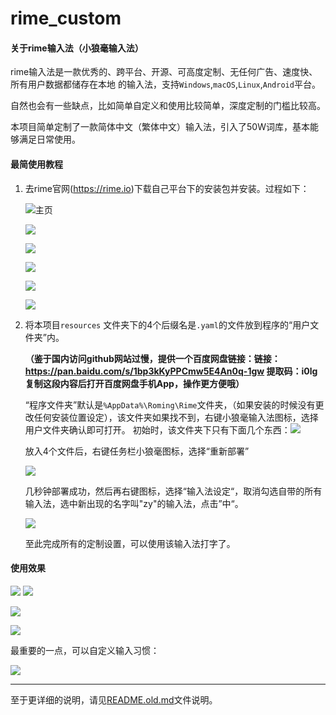 # rime_custom

#### 关于rime输入法（小狼毫输入法）

rime输入法是一款优秀的、跨平台、开源、可高度定制、无任何广告、速度快、所有用户数据都储存在本地 的输入法，支持`Windows`,`macOS`,`Linux`,`Android`平台。

自然也会有一些缺点，比如简单自定义和使用比较简单，深度定制的门槛比较高。

本项目简单定制了一款简体中文（繁体中文）输入法，引入了50W词库，基本能够满足日常使用。

#### 最简使用教程

1. 去rime官网(https://rime.io)下载自己平台下的安装包并安装。过程如下：

   ![主页](./Screenshots/homepage.png)

   ![](./ScreenShots/install_1.png)

   ![](./ScreenShots/install_2.png)

   ![](./ScreenShots/install_3.png)

   ![](./ScreenShots/install_4.png)

   ![](./ScreenShots/install_5.png)

2. 将本项目`resources` 文件夹下的4个后缀名是`.yaml`的文件放到程序的“用户文件夹”内。

   **（鉴于国内访问github网站过慢，提供一个百度网盘链接：链接：https://pan.baidu.com/s/1bp3kKyPPCmw5E4An0q-1gw 
   提取码：i0lg 
   复制这段内容后打开百度网盘手机App，操作更方便哦）**

   “程序文件夹”默认是`%AppData%\Roming\Rime`文件夹，（如果安装的时候没有更改任何安装位置设定），该文件夹如果找不到，右键小狼毫输入法图标，选择用户文件夹确认即可打开。  初始时，该文件夹下只有下面几个东西：![](./Screenshots/custom_1.png)

   放入4个文件后，右键任务栏小狼毫图标，选择“重新部署”

   ![](./Screenshots/use_7.png)

   几秒钟部署成功，然后再右键图标，选择“输入法设定“，取消勾选自带的所有输入法，选中新出现的名字叫"zy"的输入法，点击”中“。

   ![](./Screenshots/use_8.png)

   至此完成所有的定制设置，可以使用该输入法打字了。

#### 使用效果

![](./Screenshots/use_30.png)
![](./Screenshots/use_24.png)

![](./Screenshots/use_25.png)

![](./Screenshots/use_26.png)

最重要的一点，可以自定义输入习惯：

![](./Screenshots/1.gif)

---

至于更详细的说明，请见[README.old.md](./README.old.md)文件说明。